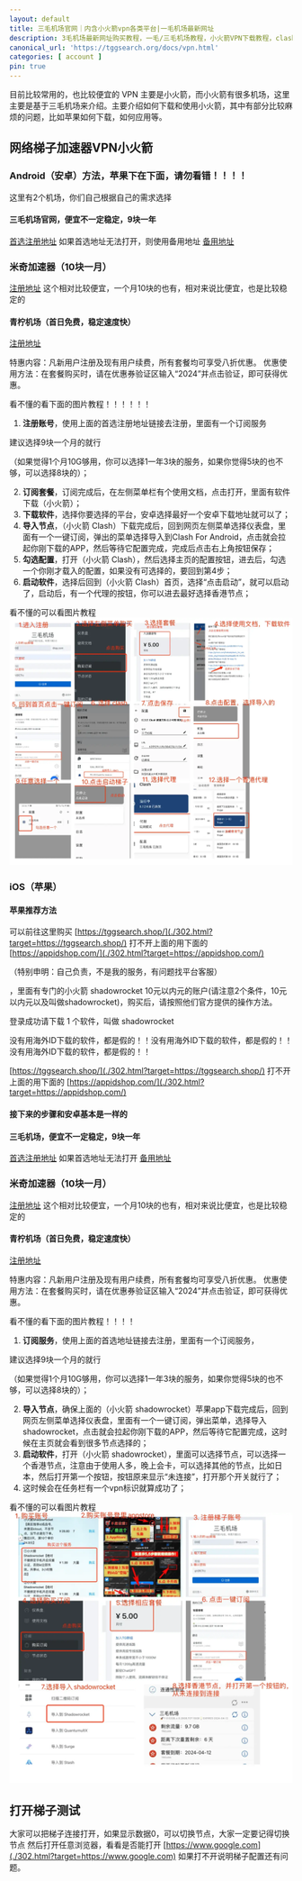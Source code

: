 ```yaml
---
layout: default
title: 三毛机场官网｜内含小火箭vpn各类平台|一毛机场最新网址
description: 3毛机场最新网址购买教程，一毛/三毛机场教程，小火箭VPN下载教程，clash/shadowRocket 方法，vpn 梯子教程，三毛机场注册使用教程，免费的 VPN，9块一年的三毛机场下载安装教程，安卓平台下载和使用小火箭教程，小火箭第三方平台三毛机场的注册下载，以及安装教程。
canonical_url: 'https://tggsearch.org/docs/vpn.html'
categories: [ account ]
pin: true
---
```

目前比较常用的，也比较便宜的 VPN 主要是小火箭，而小火箭有很多机场，这里主要是基于三毛机场来介绍。主要介绍如何下载和使用小火箭，其中有部分比较麻烦的问题，比如苹果如何下载，如何应用等。
## 网络梯子加速器VPN小火箭
### Android（安卓）方法，苹果下在下面，请勿看错！！！！

这里有2个机场，你们自己根据自己的需求选择
#### 三毛机场官网，便宜不一定稳定，9块一年
[首选注册地址](https://smjcdh.com/#/register?code=GvzAuYCT)
如果首选地址无法打开，则使用备用地址
[备用地址](https://xn--ehqx7tcnnope.com/#/register?code=GvzAuYCT)

### 米奇加速器（10块一月）
[注册地址](./302.html?target=https://x12.miqijiasu.shop)
这个相对比较便宜，一个月10块的也有，相对来说比便宜，也是比较稳定的

#### 青柠机场（首日免费，稳定速度快）
[注册地址](./302.html?target=https://yikeqn.xyz/#/register?code=UzQHEt2g)

特惠内容：凡新用户注册及现有用户续费，所有套餐均可享受八折优惠。
优惠使用方法：在套餐购买时，请在优惠券验证区输入“2024”并点击验证，即可获得优惠。

看不懂的看下面的图片教程！！！！！！
1. **注册账号**，使用上面的首选注册地址链接去注册，里面有一个订阅服务 

<p class="red-text-word">建议选择9块一个月的就行</p>

 （如果觉得1个月10G够用，你可以选择1一年3块的服务，如果你觉得5块的也不够，可以选择8块的）；

2. **订阅套餐**，订阅完成后，在左侧菜单栏有个使用文档，点击打开，里面有软件下载（小火箭）；
3. **下载软件**，选择你要选择的平台，安卓选择最好一个安卓下载地址就可以了；
4. **导入节点**，（小火箭 Clash）下载完成后，回到网页左侧菜单选择仪表盘，里面有一个一键订阅，弹出的菜单选择导入到Clash For Android，点击就会拉起你刚下载的APP，然后等待它配置完成，完成后点击右上角按钮保存；
5. **勾选配置**，打开（小火箭 Clash），然后选择主页的配置按钮，进去后，勾选一个你刚才载入的配置，如果没有可选择的，要回到第4步；
6. **启动软件**，选择后回到（小火箭 Clash）首页，选择“点击启动”，就可以启动了，启动后，有一个代理的按钮，你可以进去最好选择香港节点；

看不懂的可以看图片教程
![注册教程整体](/docs/assets/img/android-register.webp)
### iOS（苹果）
#### 苹果推荐方法
可以前往这里购买
[https://tggsearch.shop/](./302.html?target=https://tggsearch.shop/)
打不开上面的用下面的
[https://appidshop.com/](./302.html?target=https://appidshop.com/)
 
<p class="red-text-word">（特别申明：自己负责，不是我的服务，有问题找平台客服）</p>
 ，里面有专门的小火箭 shadowrocket 10元以内元的账户(请注意2个条件，10元以内元以及叫做shadowrocket)，购买后，请按照他们官方提供的操作方法。

登录成功请下载 1 个软件，叫做 shadowrocket

没有用海外ID下载的软件，都是假的！！没有用海外ID下载的软件，都是假的！！没有用海外ID下载的软件，都是假的！！

[https://tggsearch.shop/](./302.html?target=https://tggsearch.shop/)
打不开上面的用下面的
[https://appidshop.com/](./302.html?target=https://appidshop.com/)
#### 接下来的步骤和安卓基本是一样的

#### 三毛机场，便宜不一定稳定，9块一年
[首选注册地址](https://三毛机场.live/#/register?code=GvzAuYCT)
如果首选地址无法打开
[备用地址](https://三毛机场.live/#/register?code=GvzAuYCT)

### 米奇加速器（10块一月）
[注册地址](./302.html?target=https://x12.miqijiasu.shop)
这个相对比较便宜，一个月10块的也有，相对来说比便宜，也是比较稳定的

#### 青柠机场（首日免费，稳定速度快）
[注册地址](https://yikeqn.xyz/#/register?code=UzQHEt2g)

特惠内容：凡新用户注册及现有用户续费，所有套餐均可享受八折优惠。
优惠使用方法：在套餐购买时，请在优惠券验证区输入“2024”并点击验证，即可获得优惠。

看不懂的看下面的图片教程！！！！
1. **订阅服务**，使用上面的首选地址链接去注册，里面有一个订阅服务，

<p class="red-text-word">建议选择9块一个月的就行</p>

 （如果觉得1个月10G够用，你可以选择1一年3块的服务，如果你觉得5块的也不够，可以选择8块的）；

2. **导入节点**，确保上面的（小火箭 shadowrocket）苹果app下载完成后，回到网页左侧菜单选择仪表盘，里面有一个一键订阅，弹出菜单，选择导入 shadowrocket，点击就会拉起你刚下载的APP，然后等待它配置完成，这时候在主页就会看到很多节点选择的；
3. **启动软件**，打开（小火箭 shadowrocket），里面可以选择节点，可以选择一个香港节点，注意由于使用人多，晚上会卡，可以选择其他的节点，比如日本，然后打开第一个按钮，按钮原来显示“未连接”，打开那个开关就行了；
4. 这时候会在任务栏有一个vpn标识就算成功了；

看不懂的可以看图片教程
![注册教程](/docs/assets/img/ios-register.webp)
## 打开梯子测试
大家可以把梯子连接打开，如果显示数据0，可以切换节点，大家一定要记得切换节点
然后打开任意浏览器，看看是否能打开 [https://www.google.com](./302.html?target=https://www.google.com) 如果打不开说明梯子配置还有问题。

